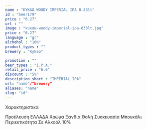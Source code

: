 ```yaml
---
name : "ΚΥΚΑΩ WOODY IMPERIAL IPA 0.33lt"
id : "beer179"
price : "6.27"
url : ""
image : "κυκαω-woody-imperial-ipa-033lt.jpg"
price : "6.27"
language : "gr"
alchohol : "10%"
product_types : ""
brewery : "Kykao"

promotion : ""
beer_types : "I.P.A."
retail_price : "6.6"
discount : "5%"
description_short : "IMPERIAL IPA"
url: "name"/"brewery"
aliases: "name"
slug: "id"
---
```


Χαρακτηριστικά

Προέλευση
ΕΛΛΑΔΑ
Χρώμα
Ξανθιά Θολή
Συσκευασία
Μπουκάλι
Περιεκτικότητα Σε Αλκοόλ
10%